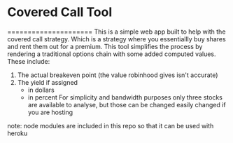 # Covered Call Tool
=====================
This is a simple web app built to help with the covered call strategy. Which is a strategy where you essentiallly buy shares and rent them out for a premium. 
This tool simplifies the process by rendering a traditional options chain with some added computed values. 
These include:
1. The actual breakeven point (the value robinhood gives isn't accurate)
2. The yield if assigned
    - in dollars
    - in percent
For simplicity and bandwidth purposes only three stocks are available to analyse, but those can be changed easily changed if you are hosting


note: node modules are included in this repo so that it can be used with heroku